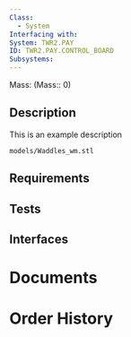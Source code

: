 ```yaml
---
Class:
  - System
Interfacing with: 
System: TWR2.PAY
ID: TWR2.PAY.CONTROL_BOARD
Subsystems:
---
```


Mass: (Mass:: 0)

## Description

This is an example description

```stlrendera
models/Waddles_wm.stl
```

## Requirements

## Tests

## Interfaces

# Documents

# Order History
